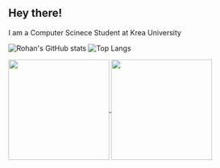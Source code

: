## Hey there!

I am a Computer Scinece Student at Krea University

![Rohan's GitHub stats](https://github-readme-stats.vercel.app/api?username=R-0-H-A-N&theme=midnight-purple) ![Top Langs](https://github-readme-stats.vercel.app/api/top-langs/?username=R-0-H-A-N&hide_progress=false)

<a href="https://github.com/anuraghazra/github-readme-stats">
  <img height=200 align="center" src="https://github-readme-stats.vercel.app/api?username=R-0-H-A-N&theme=midnight-purple" />
</a>
<a href="https://github.com/anuraghazra/convoychat">
  <img height=200 align="center" src="https://github-readme-stats.vercel.app/api/top-langs?username=R-0-H-A-N&layout=compact&langs_count=8&card_width=320&theme=midnight-purple" />
</a>
